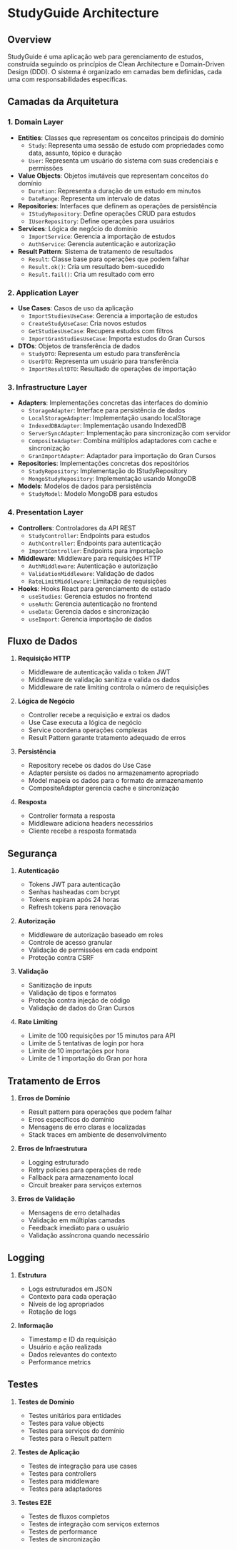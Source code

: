 # StudyGuide Architecture

## Overview
StudyGuide é uma aplicação web para gerenciamento de estudos, construída seguindo os princípios de Clean Architecture e Domain-Driven Design (DDD). O sistema é organizado em camadas bem definidas, cada uma com responsabilidades específicas.

## Camadas da Arquitetura

### 1. Domain Layer
- **Entities**: Classes que representam os conceitos principais do domínio
  - `Study`: Representa uma sessão de estudo com propriedades como data, assunto, tópico e duração
  - `User`: Representa um usuário do sistema com suas credenciais e permissões
- **Value Objects**: Objetos imutáveis que representam conceitos do domínio
  - `Duration`: Representa a duração de um estudo em minutos
  - `DateRange`: Representa um intervalo de datas
- **Repositories**: Interfaces que definem as operações de persistência
  - `IStudyRepository`: Define operações CRUD para estudos
  - `IUserRepository`: Define operações para usuários
- **Services**: Lógica de negócio do domínio
  - `ImportService`: Gerencia a importação de estudos
  - `AuthService`: Gerencia autenticação e autorização
- **Result Pattern**: Sistema de tratamento de resultados
  - `Result`: Classe base para operações que podem falhar
  - `Result.ok()`: Cria um resultado bem-sucedido
  - `Result.fail()`: Cria um resultado com erro

### 2. Application Layer
- **Use Cases**: Casos de uso da aplicação
  - `ImportStudiesUseCase`: Gerencia a importação de estudos
  - `CreateStudyUseCase`: Cria novos estudos
  - `GetStudiesUseCase`: Recupera estudos com filtros
  - `ImportGranStudiesUseCase`: Importa estudos do Gran Cursos
- **DTOs**: Objetos de transferência de dados
  - `StudyDTO`: Representa um estudo para transferência
  - `UserDTO`: Representa um usuário para transferência
  - `ImportResultDTO`: Resultado de operações de importação

### 3. Infrastructure Layer
- **Adapters**: Implementações concretas das interfaces do domínio
  - `StorageAdapter`: Interface para persistência de dados
  - `LocalStorageAdapter`: Implementação usando localStorage
  - `IndexedDBAdapter`: Implementação usando IndexedDB
  - `ServerSyncAdapter`: Implementação para sincronização com servidor
  - `CompositeAdapter`: Combina múltiplos adaptadores com cache e sincronização
  - `GranImportAdapter`: Adaptador para importação do Gran Cursos
- **Repositories**: Implementações concretas dos repositórios
  - `StudyRepository`: Implementação do IStudyRepository
  - `MongoStudyRepository`: Implementação usando MongoDB
- **Models**: Modelos de dados para persistência
  - `StudyModel`: Modelo MongoDB para estudos

### 4. Presentation Layer
- **Controllers**: Controladores da API REST
  - `StudyController`: Endpoints para estudos
  - `AuthController`: Endpoints para autenticação
  - `ImportController`: Endpoints para importação
- **Middleware**: Middleware para requisições HTTP
  - `AuthMiddleware`: Autenticação e autorização
  - `ValidationMiddleware`: Validação de dados
  - `RateLimitMiddleware`: Limitação de requisições
- **Hooks**: Hooks React para gerenciamento de estado
  - `useStudies`: Gerencia estudos no frontend
  - `useAuth`: Gerencia autenticação no frontend
  - `useData`: Gerencia dados e sincronização
  - `useImport`: Gerencia importação de dados

## Fluxo de Dados

1. **Requisição HTTP**
   - Middleware de autenticação valida o token JWT
   - Middleware de validação sanitiza e valida os dados
   - Middleware de rate limiting controla o número de requisições

2. **Lógica de Negócio**
   - Controller recebe a requisição e extrai os dados
   - Use Case executa a lógica de negócio
   - Service coordena operações complexas
   - Result Pattern garante tratamento adequado de erros

3. **Persistência**
   - Repository recebe os dados do Use Case
   - Adapter persiste os dados no armazenamento apropriado
   - Model mapeia os dados para o formato de armazenamento
   - CompositeAdapter gerencia cache e sincronização

4. **Resposta**
   - Controller formata a resposta
   - Middleware adiciona headers necessários
   - Cliente recebe a resposta formatada

## Segurança

1. **Autenticação**
   - Tokens JWT para autenticação
   - Senhas hasheadas com bcrypt
   - Tokens expiram após 24 horas
   - Refresh tokens para renovação

2. **Autorização**
   - Middleware de autorização baseado em roles
   - Controle de acesso granular
   - Validação de permissões em cada endpoint
   - Proteção contra CSRF

3. **Validação**
   - Sanitização de inputs
   - Validação de tipos e formatos
   - Proteção contra injeção de código
   - Validação de dados do Gran Cursos

4. **Rate Limiting**
   - Limite de 100 requisições por 15 minutos para API
   - Limite de 5 tentativas de login por hora
   - Limite de 10 importações por hora
   - Limite de 1 importação do Gran por hora

## Tratamento de Erros

1. **Erros de Domínio**
   - Result pattern para operações que podem falhar
   - Erros específicos do domínio
   - Mensagens de erro claras e localizadas
   - Stack traces em ambiente de desenvolvimento

2. **Erros de Infraestrutura**
   - Logging estruturado
   - Retry policies para operações de rede
   - Fallback para armazenamento local
   - Circuit breaker para serviços externos

3. **Erros de Validação**
   - Mensagens de erro detalhadas
   - Validação em múltiplas camadas
   - Feedback imediato para o usuário
   - Validação assíncrona quando necessário

## Logging

1. **Estrutura**
   - Logs estruturados em JSON
   - Contexto para cada operação
   - Níveis de log apropriados
   - Rotação de logs

2. **Informação**
   - Timestamp e ID da requisição
   - Usuário e ação realizada
   - Dados relevantes do contexto
   - Performance metrics

## Testes

1. **Testes de Domínio**
   - Testes unitários para entidades
   - Testes para value objects
   - Testes para serviços do domínio
   - Testes para o Result pattern

2. **Testes de Aplicação**
   - Testes de integração para use cases
   - Testes para controllers
   - Testes para middleware
   - Testes para adaptadores

3. **Testes E2E**
   - Testes de fluxos completos
   - Testes de integração com serviços externos
   - Testes de performance
   - Testes de sincronização 